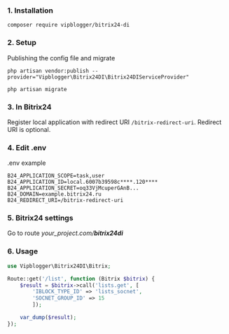 ### 1. Installation

`composer require vipblogger/bitrix24-di`

### 2. Setup
Publishing the config file and migrate

`php artisan vendor:publish --provider="Vipblogger\Bitrix24DI\Bitrix24DIServiceProvider"`

`php artisan migrate`

### 3. In Bitrix24
Register local application with redirect URI `/bitrix-redirect-uri`. Redirect URI is optional.

### 4. Edit .env
.env example

```
B24_APPLICATION_SCOPE=task,user
B24_APPLICATION_ID=local.6007b39598c****.120****
B24_APPLICATION_SECRET=oq33VjMcuperGAnB...
B24_DOMAIN=example.bitrix24.ru
B24_REDIRECT_URI=/bitrix-redirect-uri
```

### 5. Bitrix24 settings
Go to route *your_project.com/**bitrix24di***

### 6. Usage

```php
use Vipblogger\Bitrix24DI\Bitrix;

Route::get('/list', function (Bitrix $bitrix) {
    $result = $bitrix->call('lists.get', [
        'IBLOCK_TYPE_ID' => 'lists_socnet',
        'SOCNET_GROUP_ID' => 15
        ]);

    var_dump($result);
});
```